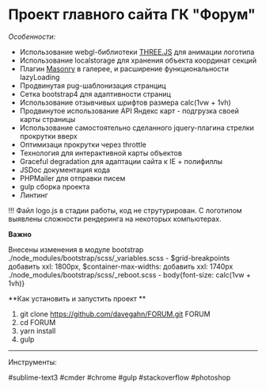 # Проект главного сайта ГК "Форум"


*Особенности:*

- Использование webgl-библиотеки [THREE.JS](https://threejs.org/) для анимации логотипа
- Использование localstorage для хранения объекта координат секций
- Плагин [Masonry](https://masonry.desandro.com/) в галерее, и расширение функциональности lazyLoading
- Продвинутая pug-шаблонизация странциц
- Сетка bootstrap4 для адаптивности страниц
- Использование отзывчивых шрифтов размера calc(1vw + 1vh) 
- Прoдвинутое использование API Яндекс карт - подгрузка своей карты страницы 
- Использование самостоятельно сделанного jquery-плагина стрелки прокрутки вверх
- Оптимизаци прокрутки через throttle
- Технология <area> для интерактивной карты объектов
- Graceful degradation для адаптации сайта к IE + полифиллы
- JSDoc документация кода
- PHPMailer для отправки писем
- gulp сборка проекта
- Линтинг

!!! Файл logo.js в стадии работы, код не струтурирован. С логотипом выявлены сложности рендеринга на некоторых компьютерах.

**Важно**

Внесены изменения в модуле bootstrap
./node_modules/bootstrap/scss/_variables.scss -  $grid-breakpoints добавить xxl: 1800px, $container-max-widths: добавить xxl: 1740px
./node_modules/bootstrap/scss/_reboot.scss - body{font-size: calc(1vw + 1vh)}



**Как установить и запустить проект **

1. git clone https://github.com/davegahn/FORUM.git FORUM
2. cd FORUM
3. yarn install
4. gulp

___
Инструменты:

\#sublime-text3 \#cmder \#chrome \#gulp \#stackoverflow \#photoshop
